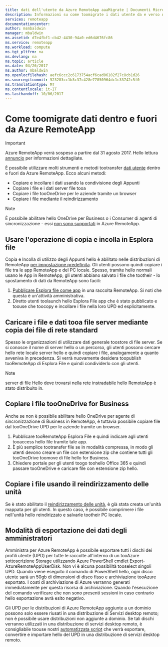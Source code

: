 ```yaml
---
title: dati dell'utente da Azure RemoteApp aaaMigrate | Documenti Microsoft
description: Informazioni su come toomigrate i dati utente da e verso Azure RemoteApp.
services: remoteapp
documentationcenter: 
author: msmbaldwin
manager: mbaldwin
ms.assetid: d7e4fbf1-cb42-4430-94a0-ed6d4676fc86
ms.service: remoteapp
ms.workload: compute
ms.tgt_pltfrm: na
ms.devlang: na
ms.topic: article
ms.date: 04/26/2017
ms.author: mbaldwin
ms.openlocfilehash: aefc6ccc2c6173754acf6cad06102f27c8cb1d26
ms.sourcegitcommit: 523283cc1b3c37c428e77850964dc1c33742c5f0
ms.translationtype: MT
ms.contentlocale: it-IT
ms.lasthandoff: 10/06/2017
---
```

# <a name="how-toomigrate-data-into-and-out-of-azure-remoteapp"></a>Come toomigrate dati dentro e fuori da Azure RemoteApp
> [!IMPORTANT]
> Azure RemoteApp verrà sospeso a partire dal 31 agosto 2017. Hello lettura [annuncio](https://go.microsoft.com/fwlink/?linkid=821148) per informazioni dettagliate.
> 
> 

È possibile utilizzare molti strumenti e metodi tootransfer [dati utente](remoteapp-upd.md) dentro e fuori da Azure RemoteApp. Ecco alcuni metodi:

* Copiare e incollare i dati usando la condivisione degli Appunti
* Copiare i file e i dati server file tooa
* Copiare i file tooOneDrive per le aziende tramite un browser
* Copiare i file mediante il reindirizzamento

> [!NOTE]
> È possibile abilitare hello OneDrive per Business o i Consumer di agenti di sincronizzazione - essi [non sono supportati](remoteapp-onedrive.md) in Azure RemoteApp.
> 
> 

## <a name="use-copy-and-paste-in-file-explorer"></a>Usare l'operazione di copia e incolla in Esplora file
Copia e Incolla di utilizzo degli Appunti hello è abilitato nelle distribuzioni di RemoteApp [per impostazione predefinita](remoteapp-redirection.md). Gli utenti possono quindi copiare i file tra le app RemoteApp e del PC locale. Spesso, tramite hello normali usano le App in RemoteApp, gli utenti abbiano salvato i file che tootheir - lo spostamento di dati da RemoteApp sono facili:

1. [Pubblicare Esplora file come app](remoteapp-publish.md) in una raccolta RemoteApp. Si noti che questa è un'attività amministrativa.
2. Diretto utenti toolaunch hello Esplora File app che è stato pubblicato e toouse che toocopy e incollare i file nella loro UPD ed esplicitamente.

## <a name="upload-files-and-data-tooa-file-server-by-using-standard-network-file-copy"></a>Caricare i file e dati tooa file server mediante copia dei file di rete standard
Spesso le organizzazioni di utilizzare dati generale toostore di file server. Se si conosce il nome di server hello o un percorso, gli utenti possono cercare hello rete locale server hello e quindi copiare i file, analogamente a quanto avveniva in precedenza. Si verrà nuovamente desidera toopublish tooRemoteApp di Esplora File e quindi condividerlo con gli utenti.

> [!NOTE]
> server di file Hello deve trovarsi nella rete instradabile hello RemoteApp è stato distribuito in.
> 
> 

## <a name="copy-files-tooonedrive-for-business"></a>Copiare i file tooOneDrive for Business
Anche se non è possibile abilitare hello OneDrive per agente di sincronizzazione di Business in RemoteApp, è tuttavia possibile copiare file dal tooOneDrive UPD per le aziende tramite un browser. 

1. Pubblicare tooRemoteApp Esplora File e quindi indicare agli utenti tooaccess hello file tramite tale app. 
2. È più semplice tootransfer file se in modalità compressa, in modo gli utenti devono creare un file con estensione zip che contiene tutti gli tooOneDrive toomove di file hello for Business.
3. Chiedere portale per gli utenti toogo toohello Office 365 e quindi passare tooOneDrive e caricare file con estensione zip hello.

## <a name="copy-files-by-using-drive-redirection"></a>Copiare i file usando il reindirizzamento delle unità
Se è stato abilitato il [reindirizzamento delle unità](remoteapp-redirection.md), è già stata creata un'unità mappata per gli utenti. In questo caso, è possibile comprimere i file nell'unità hello reindirizzato e salvarle tootheir PC locale.

## <a name="how-administrators-can-export-data"></a>Modalità di esportazione dei dati degli amministratori

Amministra per Azure RemoteApp è possibile esportare tutti i dischi dei profili utente (UPD) per tutte le raccolte all'interno di un tooAzure sottoscrizione Storage utilizzando Azure PowerShell cmdlet Export-AzureRemoteAppUserDisk.  Non vi è alcuna possibilità tooselect singoli UPD.  Quando viene eseguito il comando di PowerShell hello, ogni disco utente sarà un 50gb di dimensioni di disco fisso e archiviazione tooAzure esportato.  I costi di archiviazione di Azure verranno generati immediatamente per questa risorsa di archiviazione.  Quando l'esecuzione del comando verificare che non sono presenti sessioni in caso contrario hello esportazione avrà esito negativo.

Gli UPD per le distribuzioni di Azure RemoteApp aggiunte a un dominio possono solo essere riusati in una distribuzione di Servizi desktop remoto; non è possibile usare distribuzioni non aggiunte a dominio.  Se tali dischi verranno utilizzati in una distribuzione di servizi desktop remoto, è consigliabile toouse nostri [automatizzata script](https://github.com/arcadiahlyy/aramigration) che verrà esportare, convertire e importare hello del UPD in una distribuzione di servizi desktop remoto.

